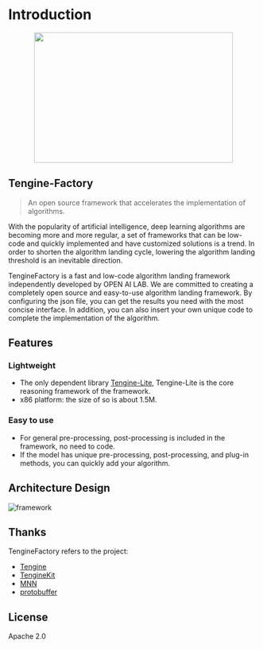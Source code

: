 # Introduction
<div align=center><img width="400" height="262" src="https://openailab.oss-cn-shenzhen.aliyuncs.com/logo/tenginefactory2.png"/></div>

## Tengine-Factory
> An open source framework that accelerates the implementation of algorithms.

With the popularity of artificial intelligence, deep learning algorithms are becoming more and more regular, a set of frameworks that can be low-code and quickly implemented and have customized solutions is a trend. In order to shorten the algorithm landing cycle, lowering the algorithm landing threshold is an inevitable direction.

TengineFactory is a fast and low-code algorithm landing framework independently developed by OPEN AI LAB. We are committed to creating a completely open source and easy-to-use algorithm landing framework. By configuring the json file, you can get the results you need with the most concise interface. In addition, you can also insert your own unique code to complete the implementation of the algorithm.

## Features
### Lightweight
- The only dependent library [Tengine-Lite](https://github.com/OAID/Tengine), Tengine-Lite is the core reasoning framework of the framework.
- x86 platform: the size of so is about 1.5M.

### Easy to use
- For general pre-processing, post-processing is included in the framework, no need to code.
- If the model has unique pre-processing, post-processing, and plug-in methods, you can quickly add your algorithm.

## Architecture Design
![framework](https://openailab.oss-cn-shenzhen.aliyuncs.com/tenginefactory/framework.png)

## Thanks
TengineFactory refers to the project:
- [Tengine](https://github.com/OAID/Tengine)
- [TengineKit](https://github.com/OAID/TengineKit)
- [MNN](https://github.com/alibaba/MNN)
- [protobuffer](https://github.com/protocolbuffers/protobuf)

## License
Apache 2.0

